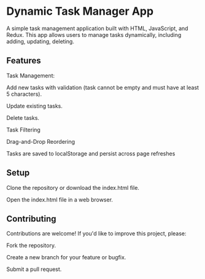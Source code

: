 # Dynamic Task Manager App
A simple task management application built with HTML, JavaScript, and Redux. This app allows users to manage tasks dynamically, including adding, updating, deleting.

## Features
Task Management:

Add new tasks with validation (task cannot be empty and must have at least 5 characters).

Update existing tasks.

Delete tasks.


Task Filtering


Drag-and-Drop Reordering

Tasks are saved to localStorage and persist across page refreshes

## Setup
Clone the repository or download the index.html file.

Open the index.html file in a web browser.

## Contributing
Contributions are welcome! If you'd like to improve this project, please:

Fork the repository.

Create a new branch for your feature or bugfix.

Submit a pull request.

